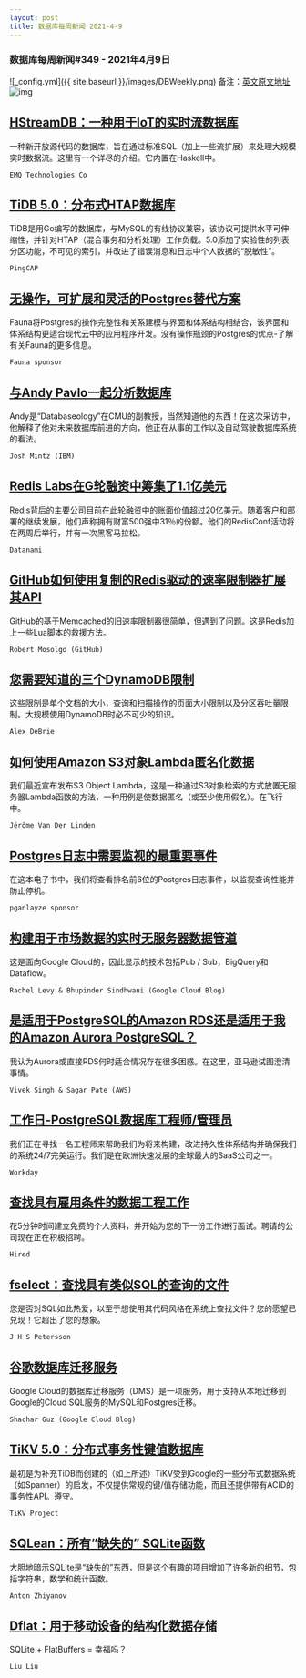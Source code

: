 ```yaml
---
layout: post
title: 数据库每周新闻 2021-4-9
---
```

### 数据库每周新闻#349 - 2021年4月9日
![_config.yml]({{ site.baseurl }}/images/DBWeekly.png)
备注：[英文原文地址](https://dbweekly.com/issues/349)
![img](https://res.cloudinary.com/cpress/image/upload/w_1280,e_sharpen:60/c4pk5raiq39z113gdgmz.jpg)


## [HStreamDB：一种用于IoT的实时流数据库](https://dbweekly.com/link/106096/web)
一种新开放源代码的数据库，旨在通过标准SQL（加上一些流扩展）来处理大规模实时数据流。这里有一个详尽的介绍。它内置在Haskell中。

`EMQ Technologies Co`


## [TiDB 5.0：分布式HTAP数据库](https://dbweekly.com/link/106098/web)
TiDB是用Go编写的数据库，与MySQL的有线协议兼容，该协议可提供水平可伸缩性，并针对HTAP（混合事务和分析处理）工作负载。5.0添加了实验性的列表分区功能，不可见的索引，并改进了错误消息和日志中个人数据的“脱敏性”。

`PingCAP`


## [无操作，可扩展和灵活的Postgres替代方案](https://dbweekly.com/link/106100/web)
Fauna将Postgres的操作完整性和关系建模与界面和体系结构相结合，该界面和体系结构更适合现代云中的应用程序开发。没有操作瓶颈的Postgres的优点-了解有关Fauna的更多信息。

`Fauna sponsor`


## [与Andy Pavlo一起分析数据库](https://dbweekly.com/link/106102/web)
Andy是“Databaseology”在CMU的副教授，当然知道他的东西！在这次采访中，他解释了他对未来数据库前进的方向，他正在从事的工作以及自动驾驶数据库系统的看法。

`Josh Mintz (IBM)`


## [Redis Labs在G轮融资中筹集了1.1亿美元](https://dbweekly.com/link/106104/web)
Redis背后的主要公司目前在此轮融资中的账面价值超过20亿美元。随着客户和部署的继续发展，他们声称拥有财富500强中31％的份额。他们的RedisConf活动将在两周后举行，并有一次黑客马拉松。

`Datanami`


## [GitHub如何使用复制的Redis驱动的速率限制器扩展其API](https://dbweekly.com/link/106109/web)
GitHub的基于Memcached的旧速率限制器很简单，但遇到了问题。这是Redis加上一些Lua脚本的救援方法。

`Robert Mosolgo (GitHub)`


## [您需要知道的三个DynamoDB限制](https://dbweekly.com/link/106110/web)
这些限制是单个文档的大小，查询和扫描操作的页面大小限制以及分区吞吐量限制。大规模使用DynamoDB时必不可少的知识。

`Alex DeBrie`


## [如何使用Amazon S3对象Lambda匿名化数据](https://dbweekly.com/link/106111/web)
我们最近宣布发布S3 Object Lambda，这是一种通过S3对象检索的方式放置无服务器Lambda函数的方法，一种用例是使数据匿名（或至少使用假名）。在飞行中。

`Jérôme Van Der Linden`


## [Postgres日志中需要监视的最重要事件](https://dbweekly.com/link/106112/web)
在这本电子书中，我们将查看排名前6位的Postgres日志事件，以监视查询性能并防止停机。

`pganlayze sponsor`


## [构建用于市场数据的实时无服务器数据管道](https://dbweekly.com/link/106113/web)
这是面向Google Cloud的，因此显示的技术包括Pub / Sub，BigQuery和Dataflow。

`Rachel Levy & Bhupinder Sindhwani (Google Cloud Blog)`


## [是适用于PostgreSQL的Amazon RDS还是适用于我的Amazon Aurora PostgreSQL？](https://dbweekly.com/link/106114/web)
我认为Aurora或直接RDS何时适合情况存在很多困惑。在这里，亚马逊试图澄清事情。

`Vivek Singh & Sagar Pate (AWS)`


## [工作日-PostgreSQL数据库工程师/管理员](https://dbweekly.com/link/106116/web)
我们正在寻找一名工程师来帮助我们为将来构建，改进持久性体系结构并确保我们的系统24/7完美运行。我们是在欧洲快速发展的全球最大的SaaS公司之一。

`Workday`


## [查找具有雇用条件的数据工程工作](https://dbweekly.com/link/106117/web)
花5分钟时间建立免费的个人资料，并开始为您的下一份工作进行面试。聘请的公司现在正在积极招聘。

`Hired`


## [fselect：查找具有类似SQL的查询的文件](https://dbweekly.com/link/106118/web)
您是否对SQL如此热爱，以至于想使用其代码风格在系统上查找文件？您的愿望已兑现！它超出了您的想象。

`J H S Petersson`


## [谷歌数据库迁移服务](https://dbweekly.com/link/106119/web)
Google Cloud的数据库迁移服务（DMS）是一项服务，用于支持从本地迁移到Google的Cloud SQL服务的MySQL和Postgres迁移。

`Shachar Guz (Google Cloud Blog)`


## [TiKV 5.0：分布式事务性键值数据库](https://dbweekly.com/link/106120/web)
最初是为补充TiDB而创建的（如上所述）TiKV受到Google的一些分布式数据系统（如Spanner）的启发，不仅提供常规的键/值存储功能，而且还提供带有ACID的事务性API。遵守。

`TiKV Project`


## [SQLean：所有“缺失的” SQLite函数](https://dbweekly.com/link/106121/web)
大胆地暗示SQLite是“缺失的”东西，但是这个有趣的项目增加了许多新的细节，包括字符串，数学和统计函数。

`Anton Zhiyanov`


## [Dflat：用于移动设备的结构化数据存储](https://dbweekly.com/link/106122/web)
SQLite + FlatBuffers = 幸福吗？

`Liu Liu`

